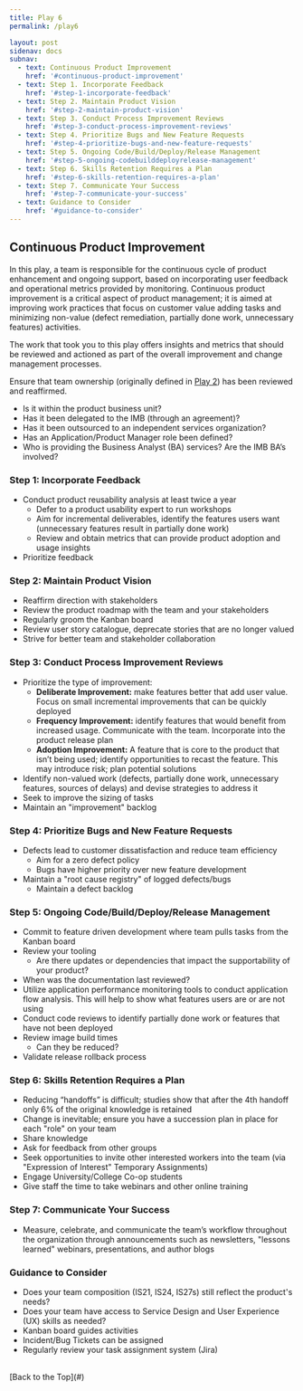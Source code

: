 ```yaml
---
title: Play 6
permalink: /play6

layout: post
sidenav: docs
subnav: 
  - text: Continuous Product Improvement
    href: '#continuous-product-improvement'
  - text: Step 1. Incorporate Feedback
    href: '#step-1-incorporate-feedback'
  - text: Step 2. Maintain Product Vision
    href: '#step-2-maintain-product-vision'
  - text: Step 3. Conduct Process Improvement Reviews
    href: '#step-3-conduct-process-improvement-reviews'
  - text: Step 4. Prioritize Bugs and New Feature Requests
    href: '#step-4-prioritize-bugs-and-new-feature-requests'
  - text: Step 5. Ongoing Code/Build/Deploy/Release Management
    href: '#step-5-ongoing-codebuilddeployrelease-management'
  - text: Step 6. Skills Retention Requires a Plan
    href: '#step-6-skills-retention-requires-a-plan'
  - text: Step 7. Communicate Your Success
    href: '#step-7-communicate-your-success'
  - text: Guidance to Consider
    href: '#guidance-to-consider'
---
```

## Continuous Product Improvement
In this play, a team is responsible for the continuous cycle of product enhancement and ongoing support, based on incorporating user feedback and operational metrics provided by monitoring. Continuous product improvement is a critical aspect of product management; it is aimed at improving work practices that focus on customer value adding tasks and minimizing non-value (defect remediation, partially done work, unnecessary features) activities.  

The work that took you to this play offers insights and metrics that should be reviewed and actioned as part of the overall improvement and change management processes. 

Ensure that team ownership (originally defined in [Play 2](/CITZ-IMB-playbook/play2)) has been reviewed and reaffirmed. 
-	Is it within the product business unit?
-	Has it been delegated to the IMB (through an agreement)?
-	Has it been outsourced to an independent services organization?
-	Has an Application/Product Manager role been defined?
-	Who is providing the Business Analyst (BA) services? Are the IMB BA’s involved?

### Step 1: Incorporate Feedback
-	Conduct product reusability analysis at least twice a year
    -	Defer to a product usability expert to run workshops
    -	Aim for incremental deliverables, identify the features users want (unnecessary features result in partially done work)
    -	Review and obtain metrics that can provide product adoption and usage insights 
-	Prioritize feedback

### Step 2: Maintain Product Vision
-	Reaffirm direction with stakeholders
-	Review the product roadmap with the team and your stakeholders
-	Regularly groom the Kanban board 
-	Review user story catalogue, deprecate stories that are no longer valued
-	Strive for better team and stakeholder collaboration

### Step 3: Conduct Process Improvement Reviews
-	Prioritize the type of improvement:
    -	**Deliberate Improvement:** make features better that add user value. Focus on small incremental improvements that can be quickly deployed
    -	**Frequency Improvement:** identify features that would benefit from increased usage. Communicate with the team. Incorporate into the product release plan
    -	**Adoption Improvement:** A feature that is core to the product that isn’t being used; identify opportunities to recast the feature. This may introduce risk; plan potential solutions
-	Identify non-valued work (defects, partially done work, unnecessary features, sources of delays) and devise strategies to address it
-	Seek to improve the sizing of tasks
-	Maintain an "improvement" backlog

### Step 4: Prioritize Bugs and New Feature Requests
-	Defects lead to customer dissatisfaction and reduce team efficiency
    -	Aim for a zero defect policy
    -	Bugs have higher priority over new feature development
-	Maintain a "root cause registry" of logged defects/bugs
    -	Maintain a defect backlog

### Step 5: Ongoing Code/Build/Deploy/Release Management
-	Commit to feature driven development where team pulls tasks from the Kanban board
-	Review your tooling
    - Are there updates or dependencies that impact the supportability of your product? 
-	When was the documentation last reviewed?
-	Utilize application performance monitoring tools to conduct application flow analysis. This will help to show what features users are or are not using
-	Conduct code reviews to identify partially done work or features that have not been deployed
-	Review image build times
    - Can they be reduced?
-	Validate release rollback process

### Step 6: Skills Retention Requires a Plan
-	Reducing “handoffs” is difficult; studies show that after the 4th handoff only 6% of the original knowledge is retained
-	Change is inevitable; ensure you have a succession plan in place for each "role" on your team
-	Share knowledge
-	Ask for feedback from other groups
-	Seek opportunities to invite other interested workers into the team (via "Expression of Interest" Temporary Assignments)
-	Engage University/College Co-op students
-	Give staff the time to take webinars and other online training

### Step 7: Communicate Your Success
-	Measure, celebrate, and communicate the team’s workflow throughout the organization through announcements such as newsletters, "lessons learned" webinars, presentations, and author blogs

### Guidance to Consider
-	Does your team composition (IS21, IS24, IS27s) still reflect the product's needs?
-	Does your team have access to Service Design and User Experience (UX) skills as needed?
-	Kanban board guides activities
-	Incident/Bug Tickets can be assigned
-	Regularly review your task assignment system (Jira)

<br/>
[Back to the Top](#)